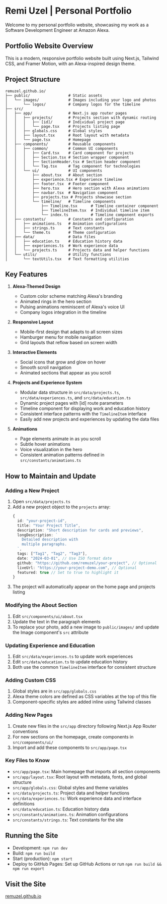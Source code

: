 # Remi Uzel | Personal Portfolio

Welcome to my personal portfolio website, showcasing my work as a Software Development Engineer at Amazon Alexa.

## Portfolio Website Overview

This is a modern, responsive portfolio website built using Next.js, Tailwind CSS, and Framer Motion, with an Alexa-inspired design theme.

## Project Structure

```
remuzel.github.io/
├── public/                 # Static assets
│   └── images/             # Images including your logo and photos
│       └── logos/          # Company logos for the timeline
├── src/
│   ├── app/                # Next.js app router pages
│   │   ├── projects/       # Projects section with dynamic routing
│   │   │   ├── [id]/       # Individual project page
│   │   │   └── page.tsx    # Projects listing page
│   │   ├── globals.css     # Global styles
│   │   ├── layout.tsx      # Root layout with metadata
│   │   └── page.tsx        # Homepage
│   ├── components/         # Reusable components
│   │   ├── common/         # Common UI components
│   │   │   ├── Card.tsx    # Card component for projects
│   │   │   ├── Section.tsx # Section wrapper component
│   │   │   ├── SectionHeader.tsx # Section header component
│   │   │   └── Tag.tsx     # Tag component for technologies
│   │   └── ui/             # UI components
│   │       ├── about.tsx   # About section
│   │       ├── experience.tsx # Experience timeline
│   │       ├── footer.tsx  # Footer component
│   │       ├── hero.tsx    # Hero section with Alexa animations
│   │       ├── navbar.tsx  # Navigation component
│   │       ├── projects.tsx # Projects showcase section
│   │       └── timeline/   # Timeline components
│   │           ├── Timeline.tsx      # Timeline container component
│   │           ├── TimelineItem.tsx  # Individual timeline item
│   │           └── index.ts          # Timeline component exports
│   ├── constants/          # Constants and configuration
│   │   ├── animations.ts   # Animation configurations
│   │   ├── strings.ts      # Text constants
│   │   └── theme.ts        # Theme configuration
│   ├── data/               # Data files
│   │   ├── education.ts    # Education history data
│   │   ├── experiences.ts  # Work experience data
│   │   └── projects.ts     # Projects data and helper functions
│   └── utils/              # Utility functions
│       └── textUtils.tsx   # Text formatting utilities
```

## Key Features

1. **Alexa-Themed Design**
   - Custom color scheme matching Alexa's branding
   - Animated rings in the hero section
   - Pulsing animations reminiscent of Alexa's voice UI
   - Company logos integration in the timeline

2. **Responsive Layout**
   - Mobile-first design that adapts to all screen sizes
   - Hamburger menu for mobile navigation
   - Grid layouts that reflow based on screen width

3. **Interactive Elements**
   - Social icons that grow and glow on hover
   - Smooth scroll navigation
   - Animated sections that appear as you scroll

4. **Projects and Experience System**
   - Modular data structure in `src/data/projects.ts`, `src/data/experiences.ts`, and `src/data/education.ts`
   - Dynamic project pages with [id] route parameters
   - Timeline component for displaying work and education history
   - Consistent interface patterns with the `TimelineItem` interface
   - Easily add new projects and experiences by updating the data files

5. **Animations**
   - Page elements animate in as you scroll
   - Subtle hover animations
   - Voice visualization in the hero
   - Consistent animation patterns defined in `src/constants/animations.ts`

## How to Maintain and Update

### Adding a New Project

1. Open `src/data/projects.ts`
2. Add a new project object to the `projects` array:
   ```typescript
   {
     id: "your-project-id",
     title: "Your Project Title",
     description: "Short description for cards and previews",
     longDescription: `
       Detailed description with
       multiple paragraphs.
     `,
     tags: ["Tag1", "Tag2", "Tag3"],
     date: "2024-03-01", // Use ISO format date
     github: "https://github.com/remuzel/your-project", // Optional
     liveUrl: "https://your-project-demo.com", // Optional
     featured: true // Set to true to highlight it
   }
   ```
3. The project will automatically appear on the home page and projects listing

### Modifying the About Section

1. Edit `src/components/ui/about.tsx`
2. Update the text in the paragraph elements
3. To replace your photo, add a new image to `public/images/` and update the Image component's `src` attribute

### Updating Experience and Education

1. Edit `src/data/experiences.ts` to update work experiences
2. Edit `src/data/education.ts` to update education history
3. Both use the common `TimelineItem` interface for consistent structure

### Adding Custom CSS

1. Global styles are in `src/app/globals.css`
2. Alexa theme colors are defined as CSS variables at the top of this file
3. Component-specific styles are added inline using Tailwind classes

### Adding New Pages

1. Create new files in the `src/app` directory following Next.js App Router conventions
2. For new sections on the homepage, create components in `src/components/ui/`
3. Import and add these components to `src/app/page.tsx`

### Key Files to Know

- `src/app/page.tsx`: Main homepage that imports all section components
- `src/app/layout.tsx`: Root layout with metadata, fonts, and global structure
- `src/app/globals.css`: Global styles and theme variables
- `src/data/projects.ts`: Project data and helper functions
- `src/data/experiences.ts`: Work experience data and interface definitions
- `src/data/education.ts`: Education history data
- `src/constants/animations.ts`: Animation configurations
- `src/constants/strings.ts`: Text constants for the site

## Running the Site

- Development: `npm run dev`
- Build: `npm run build`
- Start (production): `npm start`
- Deploy to GitHub Pages: Set up GitHub Actions or run `npm run build && npm run export`

## Visit the Site

[remuzel.github.io](https://remuzel.github.io)